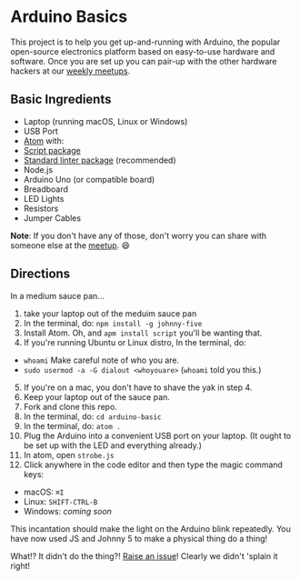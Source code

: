 # Arduino Basics

This project is to help you get up-and-running with Arduino, the popular open-source electronics platform based on easy-to-use hardware and software. Once you are set up you can pair-up with the other hardware hackers at our [weekly meetups](http://www.meetup.com/la-fullstack/).

## Basic Ingredients

* Laptop (running macOS, Linux or Windows)
* USB Port
* [Atom](https://atom.io/) with:
 * [Script package](https://atom.io/packages/script)
 * [Standard linter package](https://atom.io/packages/linter-js-standard) (recommended)
* Node.js
* Arduino Uno (or compatible board)
* Breadboard
* LED Lights
* Resistors
* Jumper Cables

**Note**: If you don't have any of those, don't worry you can share with someone else at the [meetup](http://www.meetup.com/la-fullstack/). :smile:

## Directions

In a medium sauce pan...

1. take your laptop out of the meduim sauce pan
2. In the terminal, do: `npm install -g johnny-five`
3. Install Atom. Oh, and `apm install script` you'll be wanting that.
4. If you're running Ubuntu or Linux distro, In the terminal, do:
 - `whoami` Make careful note of who you are.
 - `sudo usermod -a -G dialout <whoyouare>` (`whoami` told you this.)
5. If you're on a mac, you don't have to shave the yak in step 4.
6. Keep your laptop out of the sauce pan.
7. Fork and clone this repo.
8. In the terminal, do: `cd arduino-basic`
9. In the terminal, do: `atom .`
10. Plug the Arduino into a convenient USB port on your laptop. (It ought to be set up with the LED and everything already.)
11. In atom, open `strobe.js`
12. Click anywhere in the code editor and then type the magic command keys:
 * macOS: `⌘I`
 * Linux: `SHIFT-CTRL-B`
 * Windows: _coming soon_

This incantation should make the light on the Arduino blink repeatedly. You have now used JS and Johnny 5 to make a physical thing do a thing!

What!? It didn't do the thing?! [Raise an issue](https://github.com/jdorfman/arduino-basics/issues)! Clearly we didn't 'splain it right!

